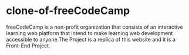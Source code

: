 # clone-of-freeCodeCamp
freeCodeCamp is a non-profit organization that consists of an interactive learning web platform that intend to make learning web development accessible to anyone.The Project is a replica of this website and it is a Front-End Project.
